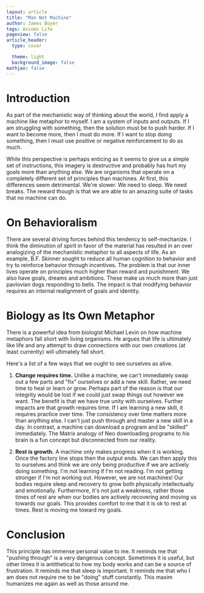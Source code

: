 ```yaml
---
layout: article
title: "Man Not Machine"
author: James Boyer
tags: Axioms Life
pageview: false
article_header:
  type: cover

  theme: light
  background_image: false
mathjax: false
---
```

<!--more-->

# Introduction

As part of the mechanistic way of thinking about the world, I find apply a machine like metaphor to myself. I am a system of inputs and outputs. If I am struggling with something, then the solution must be to push harder. If I want to become more, then I must do more. If I want to stop doing something, then I must use positive or negative reinforcement to do as much.

While this perspective is perhaps enticing as it seems to give us a simple set of instructions, this imagery is destructive and probably has hurt my goals more than anything else. We are organisms that operate on a completely different set of principles than machines. At first, this differences seem detrimental. We're slower. We need to sleep. We need breaks. The reward though is that we are able to an amazing suite of tasks that no machine can do.

# On Behavioralism

There are several driving forces behind this tendency to self-mechanize. I think the diminution of spirit in favor of the material has resulted in an over analogizing of the mechanistic metaphor to all aspects of life. As an example, B.F. Skinner sought to reduce all human cognition to behavior and try to reinforce behavior through incentives. The problem is that our inner lives operate on principles much higher than reward and punishment. We also have goals, dreams and ambitions. These make us much more than just pavlovian dogs responding to bells. The impact is that modifying behavior requires an internal realignment of goals and identity.

# Biology as Its Own Metaphor

There is a powerful idea from biologist Michael Levin on how machine metaphors fall short with living organisms. He argues that life is ultimately like life and any attempt to draw connections with our own creations (at least currently) will ultimately fall short.

Here's a list of a few ways that we ought to see ourselves as alive.

1. **Change requires time.**
Unlike a machine, we can't immediately swap out a few parts and "fix" ourselves or add a new skill. Rather, we need time to heal or learn or grow. Perhaps part of the reason is that our integrity would be lost if we could just swap things out however we want. The benefit is that we have true unity with ourselves. Further impacts are that growth requires time. If I am learning a new skill, it requires practice over time. The consistency over time matters more than anything else. I can't just push through and master a new skill in a day. In contrast, a machine can download a program and be "skilled" immediately. The Matrix analogy of Neo downloading programs to his brain is a fun concept but disconnected from our reality. 

2. **Rest is growth.**
A machine only makes progress when it is working. Once the factory line stops then the output ends. We can then apply this to ourselves and think we are only being productive if we are actively doing something. I'm not learning if I'm not reading. I'm not getting stronger if I'm not working out. However, we are not machines! Our bodies require sleep and recovery to grow both physically intellectually and emotionally. Furthermore, it's not just a weakness, rather those times of rest are when our bodies are actively recovering and moving us towards our goals. This provides comfort to me that it is ok to rest at times. Rest is moving me toward my goals.

# Conclusion
This principle has immense personal value to me. It reminds me that "pushing through" is a very dangerous concept. Sometimes it is useful, but other times it is antithetical to how my body works and can be a source of frustration. It reminds me that sleep is important. It reminds me that who I am does not require me to be "doing" stuff constantly. This maxim humanizes me again as well as those around me. 

